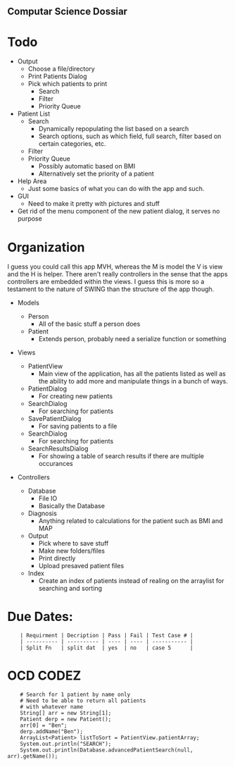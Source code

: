 ## Computar Science Dossiar

# Todo

* Output
	* Choose a file/directory
	* Print Patients Dialog
	* Pick which patients to print
		* Search 
		* Filter
		* Priority Queue
* Patient List
	* Search
		* Dynamically repopulating the list based on a search
		* Search options, such as which field, full search, filter based on certain categories, etc.
	* Filter
	* Priority Queue
		* Possibly automatic based on BMI
		* Alternatively set the priority of a patient
* Help Area
	* Just some basics of what you can do with the app and such.
* GUI
	* Need to make it pretty with pictures and stuff
* Get rid of the menu component of the new patient dialog, it serves no purpose
	
# Organization
 
I guess you could call this app MVH, whereas the M is model the V is view and the H is helper. There aren't
really controllers in the sense that the apps controllers are embedded within the views. I guess this is more so
a testament to the nature of SWING than the structure of the app though. 

* Models
	* Person
		* All of the basic stuff a person does
	* Patient
		* Extends person, probably need a serialize function or something
* Views
	* PatientView
		* Main view of the application, has all the patients listed as well as the ability to add more and manipulate things in a bunch of ways.
	* PatientDialog
		* For creating new patients
	* SearchDialog
		* For searching for patients
	* SavePatientDialog
		* For saving patients to a file
	* SearchDialog
		* For searching for patients
	* SearchResultsDialog
		* For showing a table of search results if there are multiple occurances
		 
* Controllers
	* Database
		* File IO
		* Basically the Database
	* Diagnosis
		* Anything related to calculations for the patient such as BMI and MAP
	* Output
		* Pick where to save stuff
		* Make new folders/files
		* Print directly
		* Upload presaved patient files
	* Index
		* Create an index of patients instead of realing on the arraylist for searching and sorting
		
# Due Dates:

		| Requirment | Decription | Pass | Fail | Test Case # |
		| ---------- | ---------- | ---- | ---- | ----------- |
		| Split Fn	 | split dat  | yes  | no   | case 5	  |
		

# OCD CODEZ
		
		# Search for 1 patient by name only
		# Need to be able to return all patients
		# with whatever name
		String[] arr = new String[1];
		Patient derp = new Patient();
		arr[0] = "Ben";
		derp.addName("Ben");
		ArrayList<Patient> listToSort = PatientView.patientArray;
		System.out.println("SEARCH");
		System.out.println(Database.advancedPatientSearch(null, arr).getName());
